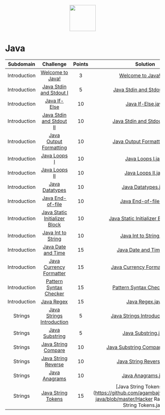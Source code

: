 <p align="center">
    <a href="https://www.hackerrank.com/RodneyShag">
        <img height=85 src="https://d3keuzeb2crhkn.cloudfront.net/hackerrank/assets/styleguide/logo_wordmark-f5c5eb61ab0a154c3ed9eda24d0b9e31.svg">
    </a>
</p>

# Java

|          Subdomain          |                                                         Challenge                                                        | Points |                                                                                         Solution                                                                                        |
|:---------------------------:|:------------------------------------------------------------------------------------------------------------------------:|:------:|:---------------------------------------------------------------------------------------------------------------------------------------------------------------------------------------:|
|         Introduction        | [Welcome to Java!](https://www.hackerrank.com/challenges/welcome-to-java)                                                |    3   | [Welcome to Java!.java](https://github.com/agambajwa/hackerrank-java/blob/master/Hacker%20Rank%20-%20Java/Welcome%20to%20Java!.java)                                                    |
|         Introduction        | [Java Stdin and Stdout I](https://www.hackerrank.com/challenges/java-stdin-and-stdout-1)                                 |    5   | [Java Stdin and Stdout I.java](https://github.com/agambajwa/hackerrank-java/blob/master/Hacker%20Rank%20-%20Java/Java%20Stdin%20and%20Stdout%20I.java)                                  |
|         Introduction        | [Java If-Else](https://www.hackerrank.com/challenges/java-if-else)                                                       |   10   | [Java If-Else.java](https://github.com/agambajwa/hackerrank-java/blob/master/Hacker%20Rank%20-%20Java/Java%20If-Else.java)                                                              |
|         Introduction        | [Java Stdin and Stdout II](https://www.hackerrank.com/challenges/java-stdin-stdout)                                      |   10   | [Java Stdin and Stdout II.java](https://github.com/agambajwa/hackerrank-java/blob/master/Hacker%20Rank%20-%20Java/Java%20Stdin%20and%20Stdout%20II.java)                                |
|         Introduction        | [Java Output Formatting](https://www.hackerrank.com/challenges/java-output-formatting)                                   |   10   | [Java Output Formatting.java](https://github.com/agambajwa/hackerrank-java/blob/master/Hacker%20Rank%20-%20Java/Java%20Output%20Formatting.java)                                        |
|         Introduction        | [Java Loops I](https://www.hackerrank.com/challenges/java-loops-i)                                                       |   10   | [Java Loops I.java](https://github.com/agambajwa/hackerrank-java/blob/master/Hacker%20Rank%20-%20Java/Java%20Loops%20I.java)                                                            |
|         Introduction        | [Java Loops II](https://www.hackerrank.com/challenges/java-loops)                                                        |   10   | [Java Loops II.java](https://github.com/agambajwa/hackerrank-java/blob/master/Hacker%20Rank%20-%20Java/Java%20Loops%20II.java)                                                          |
|         Introduction        | [Java Datatypes](https://www.hackerrank.com/challenges/java-datatypes)                                                   |   10   | [Java Datatypes.java](https://github.com/agambajwa/hackerrank-java/blob/master/Hacker%20Rank%20-%20Java/Java%20Datatypes.java)                                                          |
|         Introduction        | [Java End-of-file](https://www.hackerrank.com/challenges/java-end-of-file)                                               |   10   | [Java End-of-file.java](https://github.com/agambajwa/hackerrank-java/blob/master/Hacker%20Rank%20-%20Java/Java%20End-of-file.java)                                                      |
|         Introduction        | [Java Static Initializer Block](https://www.hackerrank.com/challenges/java-static-initializer-block)                     |   10   | [Java Static Initializer Block.java](https://github.com/agambajwa/hackerrank-java/blob/master/Hacker%20Rank%20-%20Java/Java%20Static%20Initializer%20Block.java)                        |
|         Introduction        | [Java Int to String](https://www.hackerrank.com/challenges/java-int-to-string)                                           |   10   | [Java Int to String.java](https://github.com/agambajwa/hackerrank-java/blob/master/Hacker%20Rank%20-%20Java/Java%20Int%20to%20String.java)                                              |
|         Introduction        | [Java Date and Time](https://www.hackerrank.com/challenges/java-date-and-time)                                           |   15   | [Java Date and Time.java](https://github.com/agambajwa/hackerrank-java/blob/master/Hacker%20Rank%20-%20Java/Java%20Date%20and%20Time.java)                                              |
|         Introduction        | [Java Currency Formatter](https://www.hackerrank.com/challenges/java-currency-formatter)                                 |   15   | [Java Currency Formatter.java](https://github.com/agambajwa/hackerrank-java/blob/master/Hacker%20Rank%20-%20Java/Java%20Currency%20Formatter.java)                                      |
|         Introduction        | [Pattern Syntax Checker](https://www.hackerrank.com/challenges/pattern-syntax-checker)                                   |   15   | [Pattern Syntax Checker.java](https://github.com/agambajwa/hackerrank-java/blob/master/Hacker%20Rank%20-%20Java/Pattern%20Syntax%20Checker.java)                                        |
|         Introduction        | [Java Regex](https://www.hackerrank.com/challenges/java-regex)                                                           |   15   | [Java Regex.java](https://github.com/agambajwa/hackerrank-java/blob/master/Hacker%20Rank%20-%20Java/Java%20Regex.java)                                                                  |
|           Strings           | [Java Strings Introduction](https://www.hackerrank.com/challenges/java-strings-introduction)                             |    5   | [Java Strings Introduction.java](https://github.com/agambajwa/hackerrank-java/blob/master/Hacker%20Rank%20-%20Java/Java%20Strings%20Introduction.java)                                  |
|           Strings           | [Java Substring](https://www.hackerrank.com/challenges/java-substring)                                                   |    5   | [Java Substring.java](https://github.com/agambajwa/hackerrank-java/blob/master/Hacker%20Rank%20-%20Java/Java%20Substring.java)                                                          |
|           Strings           | [Java String Compare](https://www.hackerrank.com/challenges/java-string-compare)                                         |   10   | [Java Substring Comparisons.java](https://github.com/agambajwa/hackerrank-java/blob/master/Hacker%20Rank%20-%20Java/Java%20Substring%20Comparisons.java)                                |
|           Strings           | [Java String Reverse](https://www.hackerrank.com/challenges/java-string-reverse)                                         |   10   | [Java String Reverse.java](https://github.com/agambajwa/hackerrank-java/blob/master/Hacker%20Rank%20-%20Java/Java%20String%20Reverse.java)                                              |
|           Strings           | [Java Anagrams](https://www.hackerrank.com/challenges/java-anagrams)                                                     |   10   | [Java Anagrams.java](https://github.com/agambajwa/hackerrank-java/blob/master/Hacker%20Rank%20-%20Java/Java%20Anagrams.java)                                                            |
|           Strings           | [Java String Tokens](https://www.hackerrank.com/challenges/java-string-tokens)                                           |   15   | [Java String Tokens.java](https://github.com/agambajwa/hackerrank-java/blob/master/Hacker Rank - Java/Java String Tokens.java)                                                          |
